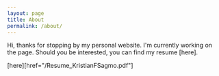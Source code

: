 ```yaml
---
layout: page
title: About
permalink: /about/
---
```


Hi, thanks for stopping by my personal website. I'm currently working on the page. Should you be interested, you can find my resume [here].

[here][href="/Resume_KristianFSagmo.pdf"]
